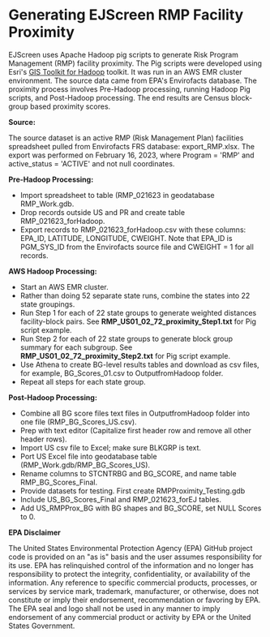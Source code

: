 # **Generating EJScreen RMP Facility Proximity**

EJScreen uses Apache Hadoop pig scripts to generate Risk Program Management (RMP) facility proximity. The Pig scripts were developed using Esri's [GIS Toolkit for Hadoop](https://esri.github.io/gis-tools-for-hadoop/) toolkit. It was run in an AWS EMR cluster environment. The source data came from EPA's Envirofacts database. The proximity process involves Pre-Hadoop processing, running Hadoop Pig scripts, and Post-Hadoop processing. The end results are Census block-group based proximity scores.

**Source:**

The source dataset is an active RMP (Risk Management Plan) facilities spreadsheet pulled from Envirofacts FRS database: export\_RMP.xlsx. The export was performed on February 16, 2023, where Program = 'RMP' and active\_status = 'ACTIVE' and not null coordinates.

**Pre-Hadoop Processing:**

- Import spreadsheet to table (RMP\_021623 in geodatabase RMP\_Work.gdb.
- Drop records outside US and PR and create table RMP\_021623\_forHadoop.
- Export records to RMP\_021623\_forHadoop.csv with these columns: EPA\_ID, LATITUDE, LONGITUDE, CWEIGHT. Note that EPA\_ID is PGM\_SYS\_ID from the Envirofacts source file and CWEIGHT = 1 for all records.

**AWS Hadoop Processing:**

- Start an AWS EMR cluster.
- Rather than doing 52 separate state runs, combine the states into 22 state groupings.
- Run Step 1 for each of 22 state groups to generate weighted distances facility-block pairs. See **RMP\_US01\_02\_72\_proximity\_Step1.txt** for Pig script example.
- Run Step 2 for each of 22 state groups to generate block group summary for each subgroup. See **RMP\_US01\_02\_72\_proximity\_Step2.txt** for Pig script example.
- Use Athena to create BG-level results tables and download as csv files, for example, BG\_Scores\_01.csv to OutputfromHadoop folder.
- Repeat all steps for each state group.

**Post-Hadoop Processing:**

- Combine all BG score files text files in OutputfromHadoop folder into one file (RMP\_BG\_Scores\_US.csv).
- Prep with text editor (Capitalize first header row and remove all other header rows).
- Import US csv file to Excel; make sure BLKGRP is text.
- Port US Excel file into geodatabase table (RMP\_Work.gdb/RMP\_BG\_Scores\_US).
- Rename columns to STCNTRBG and BG\_SCORE, and name table RMP\_BG\_Scores\_Final.
- Provide datasets for testing. First create RMPProximity\_Testing.gdb
- Include US\_BG\_Scores\_Final and RMP\_021623\_forEJ tables.
- Add US\_RMPProx\_BG with BG shapes and BG\_SCORE, set NULL Scores to 0.

**EPA Disclaimer**

The United States Environmental Protection Agency (EPA) GitHub project code is provided on an "as is" basis and the user assumes responsibility for its use. EPA has relinquished control of the information and no longer has responsibility to protect the integrity, confidentiality, or availability of the information. Any reference to specific commercial products, processes, or services by service mark, trademark, manufacturer, or otherwise, does not constitute or imply their endorsement, recommendation or favoring by EPA. The EPA seal and logo shall not be used in any manner to imply endorsement of any commercial product or activity by EPA or the United States Government.
